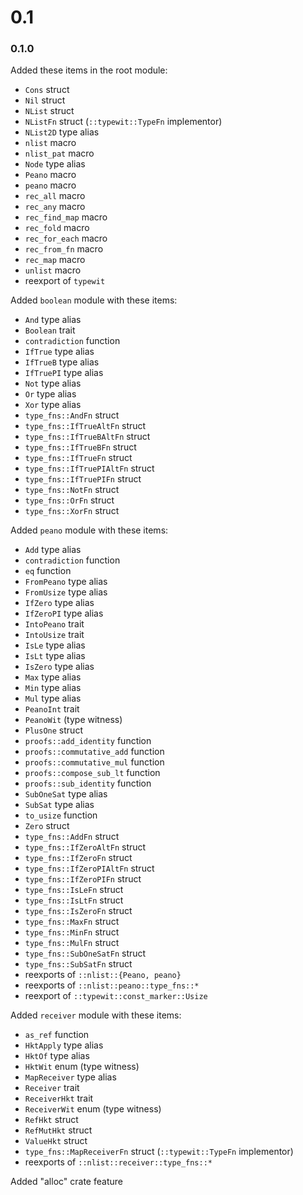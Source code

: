 # 0.1

### 0.1.0

Added these items in the root module:
- `Cons` struct
- `Nil` struct
- `NList` struct
- `NListFn` struct (`::typewit::TypeFn` implementor)
- `NList2D` type alias
- `nlist` macro
- `nlist_pat` macro
- `Node` type alias
- `Peano` macro
- `peano` macro
- `rec_all` macro
- `rec_any` macro
- `rec_find_map` macro
- `rec_fold` macro
- `rec_for_each` macro
- `rec_from_fn` macro
- `rec_map` macro
- `unlist` macro
- reexport of `typewit`

Added `boolean` module with these items:
- `And` type alias
- `Boolean` trait
- `contradiction` function
- `IfTrue` type alias
- `IfTrueB` type alias
- `IfTruePI` type alias
- `Not` type alias
- `Or` type alias
- `Xor` type alias
- `type_fns::AndFn` struct
- `type_fns::IfTrueAltFn` struct
- `type_fns::IfTrueBAltFn` struct
- `type_fns::IfTrueBFn` struct
- `type_fns::IfTrueFn` struct
- `type_fns::IfTruePIAltFn` struct
- `type_fns::IfTruePIFn` struct
- `type_fns::NotFn` struct
- `type_fns::OrFn` struct
- `type_fns::XorFn` struct

Added `peano` module with these items:
- `Add` type alias
- `contradiction` function
- `eq` function
- `FromPeano` type alias
- `FromUsize` type alias
- `IfZero`  type alias
- `IfZeroPI`  type alias
- `IntoPeano` trait
- `IntoUsize` trait
- `IsLe`  type alias
- `IsLt`  type alias
- `IsZero`  type alias
- `Max`  type alias
- `Min`  type alias
- `Mul`  type alias
- `PeanoInt` trait
- `PeanoWit` (type witness)
- `PlusOne` struct
- `proofs::add_identity` function
- `proofs::commutative_add` function
- `proofs::commutative_mul` function
- `proofs::compose_sub_lt` function
- `proofs::sub_identity` function
- `SubOneSat`  type alias
- `SubSat`  type alias
- `to_usize` function
- `Zero` struct
- `type_fns::AddFn` struct
- `type_fns::IfZeroAltFn` struct
- `type_fns::IfZeroFn` struct
- `type_fns::IfZeroPIAltFn` struct
- `type_fns::IfZeroPIFn` struct
- `type_fns::IsLeFn` struct
- `type_fns::IsLtFn` struct
- `type_fns::IsZeroFn` struct
- `type_fns::MaxFn` struct
- `type_fns::MinFn` struct
- `type_fns::MulFn` struct
- `type_fns::SubOneSatFn` struct
- `type_fns::SubSatFn` struct
- reexports of `::nlist::{Peano, peano}`
- reexports of `::nlist::peano::type_fns::*`
- reexport of `::typewit::const_marker::Usize`

Added `receiver` module with these items: 
- `as_ref` function
- `HktApply` type alias
- `HktOf` type alias
- `HktWit` enum (type witness)
- `MapReceiver` type alias
- `Receiver` trait
- `ReceiverHkt` trait
- `ReceiverWit` enum (type witness)
- `RefHkt` struct
- `RefMutHkt` struct
- `ValueHkt` struct
- `type_fns::MapReceiverFn` struct (`::typewit::TypeFn` implementor)
- reexports of `::nlist::receiver::type_fns::*`

Added "alloc" crate feature

